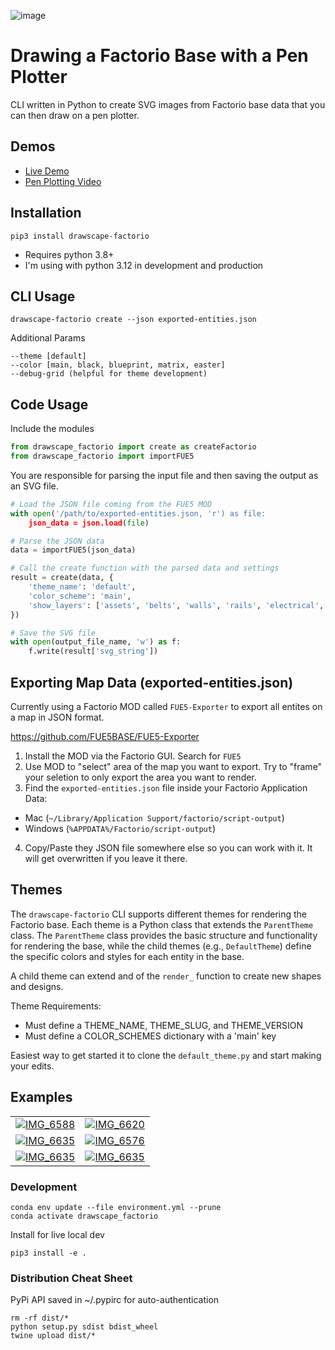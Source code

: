 ![image](https://github.com/user-attachments/assets/864cb82c-6635-427b-becb-f5e34a0d75ef)

# Drawing a Factorio Base with a Pen Plotter
CLI written in Python to create SVG images from Factorio base data that you can then draw on a pen plotter.

## Demos
- [Live Demo](https://build.drawscape.io/factorio)
- [Pen Plotting Video](https://www.youtube.com/shorts/DEY43r4u00o)

## Installation

```
pip3 install drawscape-factorio
```

- Requires python 3.8+
- I'm using with python 3.12 in development and production

## CLI Usage

```
drawscape-factorio create --json exported-entities.json
```

Additional Params
```
--theme [default]
--color [main, black, blueprint, matrix, easter]
--debug-grid (helpful for theme development)
```

## Code Usage

Include the modules
```python
from drawscape_factorio import create as createFactorio
from drawscape_factorio import importFUE5
```

You are responsible for parsing the input file and then saving the output as an SVG file. 
```python
# Load the JSON file coming from the FUE5 MOD
with open('/path/to/exported-entities.json, 'r') as file:
    json_data = json.load(file)

# Parse the JSON data
data = importFUE5(json_data)

# Call the create function with the parsed data and settings
result = create(data, {
    'theme_name': 'default',
    'color_scheme': 'main',
    'show_layers': ['assets', 'belts', 'walls', 'rails', 'electrical', 'spaceship']
})

# Save the SVG file
with open(output_file_name, 'w') as f:
    f.write(result['svg_string'])
```

## Exporting Map Data (exported-entities.json)
Currently using a Factorio MOD called `FUE5-Exporter` to export all entites on a map in JSON format. 

https://github.com/FUE5BASE/FUE5-Exporter

1) Install the MOD via the Factorio GUI. Search for `FUE5`
2) Use MOD to "select" area of the map you want to export. Try to "frame" your seletion to only export the area you want to render. 
3) Find the `exported-entities.json` file inside your Factorio Application Data:
  - Mac (`~/Library/Application Support/factorio/script-output`)
  - Windows (`%APPDATA%/Factorio/script-output`)
4) Copy/Paste they JSON file somewhere else so you can work with it. It will get overwritten if you leave it there. 


## Themes
The `drawscape-factorio` CLI supports different themes for rendering the Factorio base. Each theme is a Python class that extends the `ParentTheme` class. The `ParentTheme` class provides the basic structure and functionality for rendering the base, while the child themes (e.g., `DefaultTheme`) define the specific colors and styles for each entity in the base.

A child theme can extend and of the `render_` function to create new shapes and designs.

Theme Requirements:
  - Must define a THEME_NAME, THEME_SLUG, and THEME_VERSION
  - Must define a COLOR_SCHEMES dictionary with a 'main' key

Easiest way to get started it to clone the `default_theme.py` and start making your edits.  


## Examples
<table>
  <tr>
    <td><a href="https://github.com/user-attachments/assets/531cc4e8-3f67-429a-ab2d-f6c93de927ec" target="_blank">
      <img src="https://github.com/user-attachments/assets/531cc4e8-3f67-429a-ab2d-f6c93de927ec" alt="IMG_6588" ></a></td>
    <td><a href="https://github.com/user-attachments/assets/36f47d8d-ff88-45b0-9943-ecaa87a545a5" target="_blank">
      <img src="https://github.com/user-attachments/assets/36f47d8d-ff88-45b0-9943-ecaa87a545a5" alt="IMG_6620" ></a></td>
  </tr>
  <tr>
    <td>
      <a href="https://github.com/user-attachments/assets/f2324abc-e2d2-4873-a882-350a80342469" target="_blank">
        <img src="https://github.com/user-attachments/assets/f2324abc-e2d2-4873-a882-350a80342469" alt="IMG_6635" >
       </a></td>
    <td>
      <a href="https://github.com/user-attachments/assets/dc106066-e577-492f-ab55-cf9106614c2b" target="_blank">
        <img src="https://github.com/user-attachments/assets/dc106066-e577-492f-ab55-cf9106614c2b" alt="IMG_6576" >
      </a>
    </td> 
  </tr>
  <tr>
    <td><a href="https://github.com/user-attachments/assets/c6d03728-bf6f-4136-8b73-c5dd40bbfd58" target="_blank">
      <img src="https://github.com/user-attachments/assets/c6d03728-bf6f-4136-8b73-c5dd40bbfd58" alt="IMG_6635" ></a>
    </td>
    <td><a href="https://github.com/user-attachments/assets/7775d327-aca9-47a2-a217-86d0da47bf09" target="_blank">
      <img src="https://github.com/user-attachments/assets/7775d327-aca9-47a2-a217-86d0da47bf09" alt="IMG_6635" ></a>
    </td>    
  </tr>
</table>



### Development
```
conda env update --file environment.yml --prune  
conda activate drawscape_factorio
```

Install for live local dev
```
pip3 install -e .
```


### Distribution Cheat Sheet

PyPi API saved in ~/.pypirc for auto-authentication

```
rm -rf dist/*
python setup.py sdist bdist_wheel
twine upload dist/*
```
